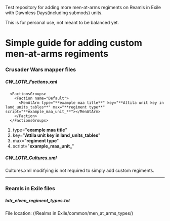 Test repository for adding more men-at-arms regiments on Reamls in Exile with Dawnless Days(including submods) units.

This is for personal use, not meant to be balanced yet.

Simple guide for adding custom men-at-arms regiments
====================================================
### Crusader Wars mapper files
##### CW_LOTR_Factions.xml
```
  <FactionsGroups>
    <Faction name="Default">
      <MenAtArm type="**example maa title**" key="**Attila unit key in land_units_tables**" max="**regiment type**" script="**example_maa_unit_**"></MenAtArm>
    </Faction>
  </FactionsGroups>
```
1. type="**example maa title**"
2. key="**Attila unit key in land_units_tables**"
3. max="**regiment type**"
4. script="**example_maa_unit_**"



##### CW_LOTR_Cultures.xml
Cultures.xml modifying is not required to simply add custom regiments.

***
### Reamls in Exile files
##### lotr_elven_regiment_types.txt
File location: (/Realms in Exile/common/men_at_arms_types/)
